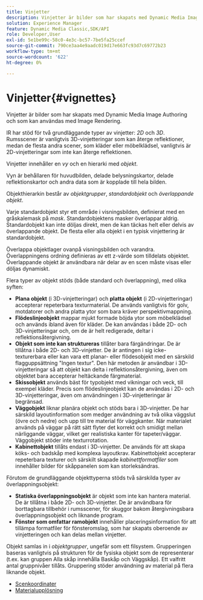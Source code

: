 ```yaml
---
title: Vinjetter
description: Vinjetter är bilder som har skapats med Dynamic Media Image Authoring och som kan användas med Image Rendering.
solution: Experience Manager
feature: Dynamic Media Classic,SDK/API
role: Developer,User
exl-id: 5e1be99c-58c0-4e3c-bc57-7be5fa25ccef
source-git-commit: 790ce3aa4e9aadc019d17e663fc93d7c69772b23
workflow-type: tm+mt
source-wordcount: '622'
ht-degree: 0%

---
```


# Vinjetter{#vignettes}

Vinjetter är bilder som har skapats med Dynamic Media Image Authoring och som kan användas med Image Rendering.

IR har stöd för två grundläggande typer av vinjetter: *2D* och *3D*. Rumsscener är vanligtvis 3D-vinjetteringar som kan återge reflektioner, medan de flesta andra scener, som kläder eller möbelklädsel, vanligtvis är 2D-vinjetteringar som inte kan återge reflektionen.

Vinjetter innehåller en *vy* och en hierarki med *objekt*.

Vyn är behållaren för huvudbilden, delade belysningskartor, delade reflektionskartor och andra data som är kopplade till hela bilden.

Objekthierarkin består av *objektgrupper*, *standardobjekt* och *överlappande objekt*.

Varje standardobjekt styr ett område i visningsbilden, definierat med en gråskalemask på *mask*. Standardobjektens masker överlappar aldrig. Standardobjekt kan inte döljas direkt, men de kan täckas helt eller delvis av överlappande objekt. De flesta eller alla objekt i en typisk vinjettering är standardobjekt.

Överlappa objektlager ovanpå visningsbilden och varandra. Överlappningens ordning definieras av ett z-värde som tilldelats objektet. Överlappande objekt är användbara när delar av en scen måste visas eller döljas dynamiskt.

Flera typer av objekt stöds (både standard och överlappning), med olika syften:

* **Plana objekt** (i 3D-vinjetteringar) och **platta objekt** (i 2D-vinjetteringar) accepterar repeterbara texturmaterial. De används vanligtvis för golv, motdatorer och andra platta ytor som bara kräver perspektivmappning.
* **Flödeslinjeobjekt** mappar mjukt formade böjda ytor som möbelklädsel och används ibland även för kläder. De kan användas i både 2D- och 3D-vinjetteringar och, om de är helt redigerade, deltar i reflektionsåtergivning.
* **Objekt som inte kan struktureras** tillåter bara färgändringar. De är tillåtna i både 2D- och 3D-vinjetter. De är antingen i sig icke-texturerbara eller kan vara ett planar- eller flödesobjekt med en särskild flagguppsättning &quot;Ingen textur&quot;. Den här metoden är användbar i 3D-vinjetteringar så att objekt kan delta i reflektionsåtergivning, även om objektet bara accepterar heltäckande färgmaterial.
* **Skissobjekt** används bäst för typobjekt med vikningar och veck, till exempel kläder. Precis som flödeslinjeobjekt kan de användas i 2D- och 3D-vinjetteringar, även om användningen i 3D-vinjetteringar är begränsad.
* **Väggobjekt** liknar planära objekt och stöds bara i 3D-vinjetter. De har särskild layoutinformation som medger användning av två olika väggslut (övre och nedre) och upp till tre material för väggkanter. När materialet används på väggar på rätt sätt flyter det korrekt och smidigt mellan närliggande väggar, vilket ger realistiska kanter för tapeter/väggar. Väggobjekt stöder inte texturrotation.
* **Kabinettobjekt** tillåts endast i 3D-vinjetter. De används för att skapa köks- och badskåp med komplexa layoutkrav. Kabinettobjekt accepterar repeterbara texturer och särskilt skapade *kabinettformatfiler* som innehåller bilder för skåppanelen som kan storleksändras.

Förutom de grundläggande objekttyperna stöds två särskilda typer av överlappningsobjekt:

* **Statiska överlappningsobjekt** är objekt som inte kan hantera material. De är tillåtna i både 2D- och 3D-vinjetter. De är användbara för borttagbara tillbehör i rumsscener, för skuggor bakom återgivningsbara överlappningsobjekt och liknande program.
* **Fönster som omfattar ramobjekt** innehåller placeringsinformation för att tillämpa formatfiler för fönsteromslag, som har skapats oberoende av vinjetteringen och kan delas mellan vinjetter.

Objekt samlas in i *objektgrupper*, ungefär som ett filsystem. Grupperingen baseras vanligtvis på strukturen för de fysiska objekt som de representerar (t.ex. kan gruppen Alla skåp innehålla Baskåp och Väggskåp). Ett valfritt antal gruppnivåer tillåts. Gruppering stöder användning av material på flera liknande objekt.

* [Scenkoordinater](c-ir-scene-coordinates.md)
* [Materialupplösning](c-ir-material-resolution.md)
